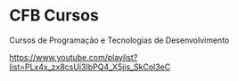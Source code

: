 # CFB Cursos
Cursos de Programação e Tecnologias de Desenvolvimento

https://www.youtube.com/playlist?list=PLx4x_zx8csUj3IbPQ4_X5jis_SkCol3eC